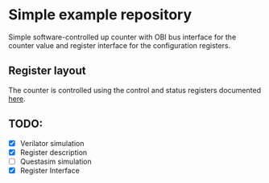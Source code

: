 # Simple example repository

Simple software-controlled up counter with OBI bus interface for the counter value and register interface for the configuration registers.

## Register layout

The counter is controlled using the control and status registers documented [here](./sw/cnt_control_reg.html).

## TODO:

- [x] Verilator simulation
- [x] Register description
- [ ] Questasim simulation
- [x] Register Interface
